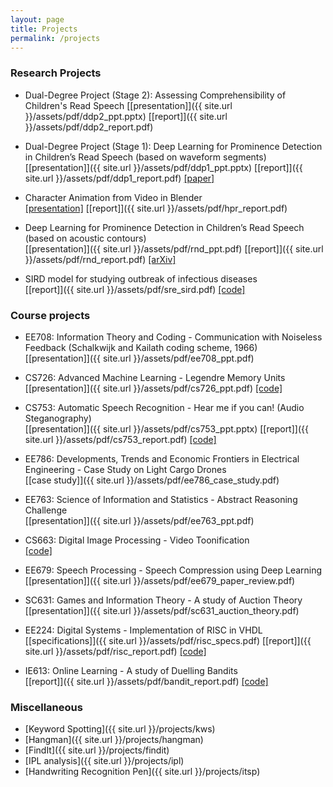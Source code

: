 ```yaml
---
layout: page
title: Projects
permalink: /projects
---
```


### Research Projects

* Dual-Degree Project (Stage 2): Assessing Comprehensibility of Children's Read Speech 
  [[presentation]]({{ site.url }}/assets/pdf/ddp2_ppt.pptx) [[report]]({{ site.url }}/assets/pdf/ddp2_report.pdf)

* Dual-Degree Project (Stage 1): Deep Learning for Prominence Detection in Children’s Read Speech (based on waveform segments)  
  [[presentation]]({{ site.url }}/assets/pdf/ddp1_ppt.pptx) [[report]]({{ site.url }}/assets/pdf/ddp1_report.pdf) [[paper]](https://ieeexplore.ieee.org/abstract/document/9747780)

* Character Animation from Video in Blender  
  [[presentation]](https://docs.google.com/presentation/d/1TEVYZGPMrn5LLypoGjDc5QhWAy3K8PVQNFJfoFA-RS4/edit?usp=sharing) [[report]]({{ site.url }}/assets/pdf/hpr_report.pdf)

* Deep Learning for Prominence Detection in Children’s Read Speech (based on acoustic contours)  
  [[presentation]]({{ site.url }}/assets/pdf/rnd_ppt.pdf) [[report]]({{ site.url }}/assets/pdf/rnd_report.pdf) [[arXiv]](https://arxiv.org/abs/2104.05488)

* SIRD model for studying outbreak of infectious diseases  
  [[report]]({{ site.url }}/assets/pdf/sre_sird.pdf) [[code]](https://github.com/methi1999/SIRD-model)

### Course projects

* EE708: Information Theory and Coding - Communication with Noiseless Feedback (Schalkwijk and Kailath coding scheme, 1966)  
  [[presentation]]({{ site.url }}/assets/pdf/ee708_ppt.pdf)
  
* CS726: Advanced Machine Learning - Legendre Memory Units  
  [[presentation]]({{ site.url }}/assets/pdf/cs726_ppt.pdf) [[code]](https://github.com/CyanideBoy/LegendreMemoryUnits)

* CS753: Automatic Speech Recognition - Hear me if you can! (Audio Steganography)  
  [[presentation]]({{ site.url }}/assets/pdf/cs753_ppt.pptx) [[report]]({{ site.url }}/assets/pdf/cs753_report.pdf) [[code]](https://github.com/methi1999/stego-audio/)

* EE786: Developments, Trends and Economic Frontiers in Electrical Engineering - Case Study on Light Cargo Drones  
  [[case study]]({{ site.url }}/assets/pdf/ee786_case_study.pdf)
  
* EE763: Science of Information and Statistics - Abstract Reasoning Challenge  
  [[presentation]]({{ site.url }}/assets/pdf/ee763_ppt.pdf)
  
* CS663: Digital Image Processing - Video Toonification  
  [[code]](https://github.com/methi1999/CS663-DIP-Project)
  
* EE679: Speech Processing - Speech Compression using Deep Learning  
  [[presentation]]({{ site.url }}/assets/pdf/ee679_paper_review.pdf)
  
* SC631: Games and Information Theory - A study of Auction Theory  
  [[presentation]]({{ site.url }}/assets/pdf/sc631_auction_theory.pdf)
  
* EE224: Digital Systems - Implementation of RISC in VHDL  
  [[specifications]]({{ site.url }}/assets/pdf/risc_specs.pdf) [[report]]({{ site.url }}/assets/pdf/risc_report.pdf) [[code]](https://github.com/methi1999/risc)
  
* IE613: Online Learning - A study of Duelling Bandits  
  [[report]]({{ site.url }}/assets/pdf/bandit_report.pdf) [[code]](https://github.com/methi1999/dueling-bandits)


### Miscellaneous

* [Keyword Spotting]({{ site.url }}/projects/kws)
* [Hangman]({{ site.url }}/projects/hangman)
* [FindIt]({{ site.url }}/projects/findit)
* [IPL analysis]({{ site.url }}/projects/ipl)
* [Handwriting Recognition Pen]({{ site.url }}/projects/itsp)